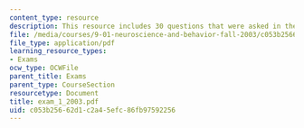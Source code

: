 ```yaml
---
content_type: resource
description: This resource includes 30 questions that were asked in the midterm exam.
file: /media/courses/9-01-neuroscience-and-behavior-fall-2003/c053b25662d1c2a45efc86fb97592256_exam_1_2003.pdf
file_type: application/pdf
learning_resource_types:
- Exams
ocw_type: OCWFile
parent_title: Exams
parent_type: CourseSection
resourcetype: Document
title: exam_1_2003.pdf
uid: c053b256-62d1-c2a4-5efc-86fb97592256
---
```

